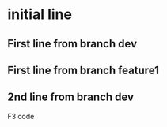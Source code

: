 # initial line
## First line from branch dev
## First line from branch feature1
## 2nd line from branch dev
F3 code
